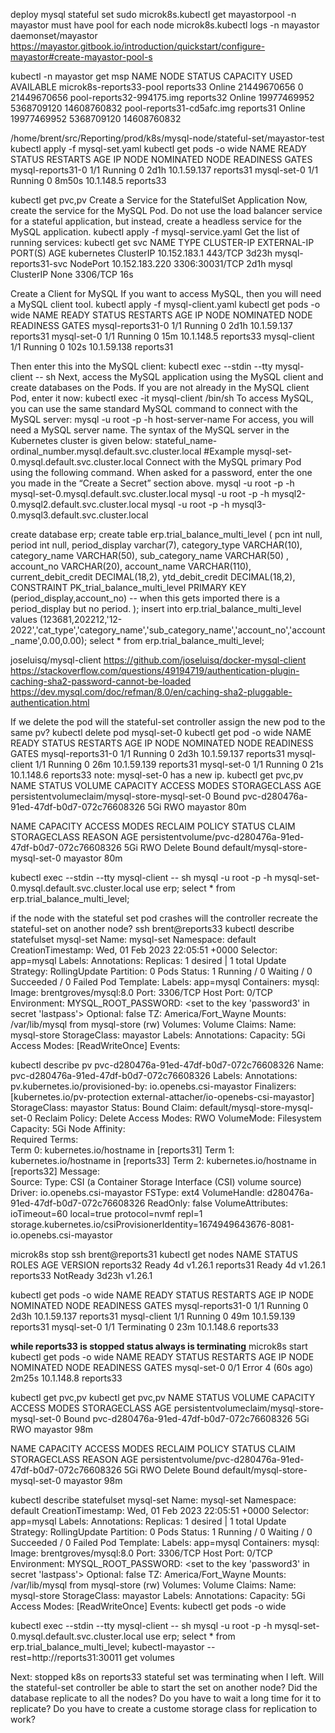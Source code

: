 deploy mysql stateful set
sudo microk8s.kubectl get mayastorpool -n mayastor
must have pool for each node
microk8s.kubectl logs -n mayastor daemonset/mayastor
https://mayastor.gitbook.io/introduction/quickstart/configure-mayastor#create-mayastor-pool-s

kubectl -n mayastor get msp
NAME                        NODE        STATUS   CAPACITY      USED         AVAILABLE
microk8s-reports33-pool     reports33   Online   21449670656   0            21449670656
pool-reports32-994175.img   reports32   Online   19977469952   5368709120   14608760832
pool-reports31-cd5afc.img   reports31   Online   19977469952   5368709120   14608760832

/home/brent/src/Reporting/prod/k8s/mysql-node/stateful-set/mayastor-test
kubectl apply -f mysql-set.yaml
kubectl get pods -o wide
NAME                READY   STATUS    RESTARTS   AGE     IP            NODE        NOMINATED NODE   READINESS GATES
mysql-reports31-0   1/1     Running   0          2d1h    10.1.59.137   reports31   <none>           <none>
mysql-set-0         1/1     Running   0          8m50s   10.1.148.5    reports33   <none>           <none>

kubectl get pvc,pv
Create a Service for the StatefulSet Application
Now, create the service for the MySQL Pod. Do not use the load balancer service for a stateful application, but instead, create a headless service for the MySQL application.
kubectl apply -f mysql-service.yaml
Get the list of running services:
kubectl get svc
NAME                  TYPE        CLUSTER-IP       EXTERNAL-IP   PORT(S)          AGE
kubernetes            ClusterIP   10.152.183.1     <none>        443/TCP          3d23h
mysql-reports31-svc   NodePort    10.152.183.220   <none>        3306:30031/TCP   2d1h
mysql                 ClusterIP   None             <none>        3306/TCP         16s

Create a Client for MySQL
If you want to access MySQL, then you will need a MySQL client tool. 
kubectl apply -f mysql-client.yaml
kubectl get pods -o wide
NAME                READY   STATUS    RESTARTS   AGE    IP            NODE        NOMINATED NODE   READINESS GATES
mysql-reports31-0   1/1     Running   0          2d1h   10.1.59.137   reports31   <none>           <none>
mysql-set-0         1/1     Running   0          15m    10.1.148.5    reports33   <none>           <none>
mysql-client        1/1     Running   0          102s   10.1.59.138   reports31   <none>           <none>

Then enter this into the MySQL client:
kubectl exec --stdin --tty mysql-client -- sh
Next, access the MySQL application using the MySQL client and create databases on the Pods.
If you are not already in the MySQL client Pod, enter it now:
kubectl exec -it mysql-client /bin/sh
To access MySQL, you can use the same standard MySQL command to connect with the MySQL server:
mysql -u root -p -h host-server-name
For access, you will need a MySQL server name. The syntax of the MySQL server in the Kubernetes cluster is given below:
stateful_name-ordinal_number.mysql.default.svc.cluster.local
#Example
mysql-set-0.mysql.default.svc.cluster.local
Connect with the MySQL primary Pod using the following command. When asked for a password, enter the one you made in the “Create a Secret” section above.
mysql -u root -p -h mysql-set-0.mysql.default.svc.cluster.local
mysql -u root -p -h mysql2-0.mysql2.default.svc.cluster.local
mysql -u root -p -h mysql3-0.mysql3.default.svc.cluster.local

create database erp;
create table erp.trial_balance_multi_level
(
 pcn int null,
 period int null,
 period_display varchar(7),
 category_type VARCHAR(10),
 category_name VARCHAR(50),
 sub_category_name VARCHAR(50) ,
 account_no VARCHAR(20),
 account_name VARCHAR(110),
 current_debit_credit DECIMAL(18,2),
 ytd_debit_credit DECIMAL(18,2),
 CONSTRAINT PK_trial_balance_multi_level PRIMARY KEY (period_display,account_no) -- when this gets imported there is a period_display but no period.
);
insert into erp.trial_balance_multi_level
values
(123681,202212,'12-2022','cat_type','category_name','sub_category_name','account_no','account_name',0.00,0.00);
select * from erp.trial_balance_multi_level;

 joseluisq/mysql-client
 https://github.com/joseluisq/docker-mysql-client
https://stackoverflow.com/questions/49194719/authentication-plugin-caching-sha2-password-cannot-be-loaded
https://dev.mysql.com/doc/refman/8.0/en/caching-sha2-pluggable-authentication.html


If we delete the pod will the stateful-set controller assign the new pod to the same pv?
kubectl delete pod mysql-set-0
kubectl get pod -o wide
NAME                READY   STATUS    RESTARTS   AGE    IP            NODE        NOMINATED NODE   READINESS GATES
mysql-reports31-0   1/1     Running   0          2d3h   10.1.59.137   reports31   <none>           <none>
mysql-client        1/1     Running   0          26m    10.1.59.139   reports31   <none>           <none>
mysql-set-0         1/1     Running   0          21s    10.1.148.6    reports33   <none>           <none>
note: mysql-set-0 has a new ip.
kubectl get pvc,pv
NAME                                            STATUS   VOLUME                                     CAPACITY   ACCESS MODES   STORAGECLASS   AGE
persistentvolumeclaim/mysql-store-mysql-set-0   Bound    pvc-d280476a-91ed-47df-b0d7-072c76608326   5Gi        RWO            mayastor       80m

NAME                                                        CAPACITY   ACCESS MODES   RECLAIM POLICY   STATUS   CLAIM                             STORAGECLASS   REASON   AGE
persistentvolume/pvc-d280476a-91ed-47df-b0d7-072c76608326   5Gi        RWO            Delete           Bound    default/mysql-store-mysql-set-0   mayastor                80m

kubectl exec --stdin --tty mysql-client -- sh
mysql -u root -p -h mysql-set-0.mysql.default.svc.cluster.local
use erp;
select * from erp.trial_balance_multi_level;


if the node with the stateful set pod crashes will the controller recreate the stateful-set on another node?
ssh brent@reports33
kubectl describe statefulset mysql-set
Name:               mysql-set
Namespace:          default
CreationTimestamp:  Wed, 01 Feb 2023 22:05:51 +0000
Selector:           app=mysql
Labels:             <none>
Annotations:        <none>
Replicas:           1 desired | 1 total
Update Strategy:    RollingUpdate
  Partition:        0
Pods Status:        1 Running / 0 Waiting / 0 Succeeded / 0 Failed
Pod Template:
  Labels:  app=mysql
  Containers:
   mysql:
    Image:      brentgroves/mysql:8.0
    Port:       3306/TCP
    Host Port:  0/TCP
    Environment:
      MYSQL_ROOT_PASSWORD:  <set to the key 'password3' in secret 'lastpass'>  Optional: false
      TZ:                   America/Fort_Wayne
    Mounts:
      /var/lib/mysql from mysql-store (rw)
  Volumes:  <none>
Volume Claims:
  Name:          mysql-store
  StorageClass:  mayastor
  Labels:        <none>
  Annotations:   <none>
  Capacity:      5Gi
  Access Modes:  [ReadWriteOnce]
Events:          <none>

kubectl describe pv pvc-d280476a-91ed-47df-b0d7-072c76608326
Name:              pvc-d280476a-91ed-47df-b0d7-072c76608326
Labels:            <none>
Annotations:       pv.kubernetes.io/provisioned-by: io.openebs.csi-mayastor
Finalizers:        [kubernetes.io/pv-protection external-attacher/io-openebs-csi-mayastor]
StorageClass:      mayastor
Status:            Bound
Claim:             default/mysql-store-mysql-set-0
Reclaim Policy:    Delete
Access Modes:      RWO
VolumeMode:        Filesystem
Capacity:          5Gi
Node Affinity:     
  Required Terms:  
    Term 0:        kubernetes.io/hostname in [reports31]
    Term 1:        kubernetes.io/hostname in [reports33]
    Term 2:        kubernetes.io/hostname in [reports32]
Message:           
Source:
    Type:              CSI (a Container Storage Interface (CSI) volume source)
    Driver:            io.openebs.csi-mayastor
    FSType:            ext4
    VolumeHandle:      d280476a-91ed-47df-b0d7-072c76608326
    ReadOnly:          false
    VolumeAttributes:      ioTimeout=60
                           local=true
                           protocol=nvmf
                           repl=1
                           storage.kubernetes.io/csiProvisionerIdentity=1674949643676-8081-io.openebs.csi-mayastor

microk8s stop
ssh brent@reports31
kubectl get nodes
NAME        STATUS     ROLES    AGE     VERSION
reports32   Ready      <none>   4d      v1.26.1
reports31   Ready      <none>   4d      v1.26.1
reports33   NotReady   <none>   3d23h   v1.26.1

kubectl get pods -o wide
NAME                READY   STATUS        RESTARTS   AGE    IP            NODE        NOMINATED NODE   READINESS GATES
mysql-reports31-0   1/1     Running       0          2d3h   10.1.59.137   reports31   <none>           <none>
mysql-client        1/1     Running       0          49m    10.1.59.139   reports31   <none>           <none>
mysql-set-0         1/1     Terminating   0          23m    10.1.148.6    reports33   <none>           <none>

**while reports33 is stopped status always is terminating**
microk8s start
kubectl get pods -o wide
NAME                READY   STATUS    RESTARTS      AGE     IP            NODE        NOMINATED NODE   READINESS GATES
mysql-set-0         0/1     Error     4 (60s ago)   2m25s   10.1.148.8    reports33   <none>           <none>

kubectl get pvc,pv
kubectl get pvc,pv
NAME                                            STATUS   VOLUME                                     CAPACITY   ACCESS MODES   STORAGECLASS   AGE
persistentvolumeclaim/mysql-store-mysql-set-0   Bound    pvc-d280476a-91ed-47df-b0d7-072c76608326   5Gi        RWO            mayastor       98m

NAME                                                        CAPACITY   ACCESS MODES   RECLAIM POLICY   STATUS   CLAIM                             STORAGECLASS   REASON   AGE
persistentvolume/pvc-d280476a-91ed-47df-b0d7-072c76608326   5Gi        RWO            Delete           Bound    default/mysql-store-mysql-set-0   mayastor                98m

kubectl describe statefulset mysql-set
Name:               mysql-set
Namespace:          default
CreationTimestamp:  Wed, 01 Feb 2023 22:05:51 +0000
Selector:           app=mysql
Labels:             <none>
Annotations:        <none>
Replicas:           1 desired | 1 total
Update Strategy:    RollingUpdate
  Partition:        0
Pods Status:        1 Running / 0 Waiting / 0 Succeeded / 0 Failed
Pod Template:
  Labels:  app=mysql
  Containers:
   mysql:
    Image:      brentgroves/mysql:8.0
    Port:       3306/TCP
    Host Port:  0/TCP
    Environment:
      MYSQL_ROOT_PASSWORD:  <set to the key 'password3' in secret 'lastpass'>  Optional: false
      TZ:                   America/Fort_Wayne
    Mounts:
      /var/lib/mysql from mysql-store (rw)
  Volumes:  <none>
Volume Claims:
  Name:          mysql-store
  StorageClass:  mayastor
  Labels:        <none>
  Annotations:   <none>
  Capacity:      5Gi
  Access Modes:  [ReadWriteOnce]
Events:          <none>
kubectl get pods -o wide

kubectl exec --stdin --tty mysql-client -- sh
mysql -u root -p -h mysql-set-0.mysql.default.svc.cluster.local
use erp;
select * from erp.trial_balance_multi_level;
kubectl-mayastor --rest=http://reports31:30011 get volumes

Next:
stopped k8s on reports33
stateful set was terminating when I left.
Will the stateful-set controller be able to start the set on another node?
Did the database replicate to all the nodes?
Do you have to wait a long time for it to replicate?
Do you have to create a custome storage class for replication to work?
